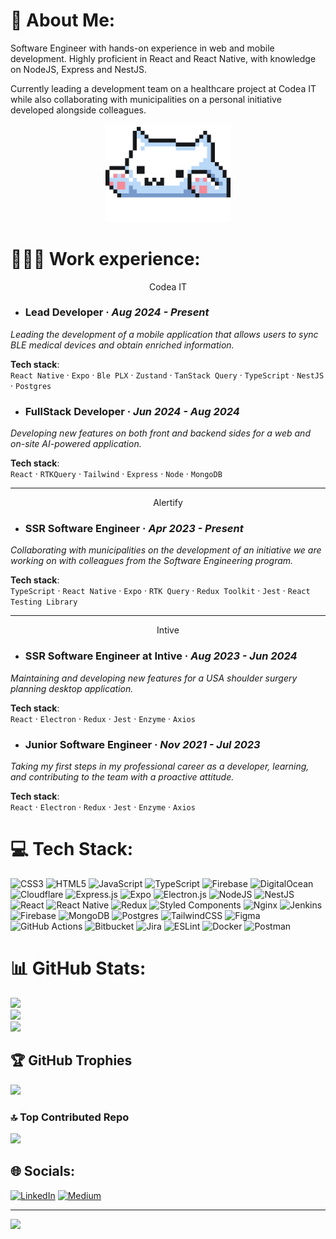 # 💫 About Me:
Software Engineer with hands-on experience in web and mobile development. Highly proficient in React and React Native, with knowledge on NodeJS, Express and NestJS.

Currently leading a development team on a healthcare project at Codea IT while also collaborating with municipalities on a personal initiative developed alongside colleagues.

<p align="center">
  <img src="./bongo-cat-pixel-doodle.gif" alt="compu" width="200" style="max-width: 200px; height: auto;"/>
</p>

# 👨🏻‍💻 Work experience:
<p align="center">Codea IT</p>

- ### Lead Developer · *Aug 2024 - Present*

*Leading the development of a mobile application that allows users to sync BLE medical devices and obtain enriched information.*

**Tech stack**:  
`React Native` · `Expo` · `Ble PLX` · `Zustand` · `TanStack Query` · `TypeScript` · `NestJS` · `Postgres`


- ### FullStack Developer · *Jun 2024 - Aug 2024*

*Developing new features on both front and backend sides for a web and on-site AI-powered application.*

**Tech stack**:  
`React` · `RTKQuery` · `Tailwind` · `Express` · `Node` · `MongoDB`

---
<p align="center">Alertify</p>

- ### SSR Software Engineer · *Apr 2023 - Present*

*Collaborating with municipalities on the development of an initiative we are working on with colleagues from the Software Engineering program.*

**Tech stack**:  
`TypeScript` · `React Native` · `Expo` · `RTK Query` · `Redux Toolkit` · `Jest` · `React Testing Library`

---
<p align="center">Intive</p>

- ### SSR Software Engineer at Intive · *Aug 2023 - Jun 2024*

*Maintaining and developing new features for a USA shoulder surgery planning desktop application.*

**Tech stack**:  
`React` · `Electron` · `Redux` · `Jest` · `Enzyme` · `Axios`

- ### Junior Software Engineer · *Nov 2021 - Jul 2023*

*Taking my first steps in my professional career as a developer, learning, and contributing to the team with a proactive attitude.*

**Tech stack**:  
`React` · `Electron` · `Redux` · `Jest` · `Enzyme` · `Axios`

# 💻 Tech Stack:
![CSS3](https://img.shields.io/badge/css3-%231572B6.svg?style=flat&logo=css3&logoColor=white) ![HTML5](https://img.shields.io/badge/html5-%23E34F26.svg?style=flat&logo=html5&logoColor=white) ![JavaScript](https://img.shields.io/badge/javascript-%23323330.svg?style=flat&logo=javascript&logoColor=%23F7DF1E) ![TypeScript](https://img.shields.io/badge/typescript-%23007ACC.svg?style=flat&logo=typescript&logoColor=white) ![Firebase](https://img.shields.io/badge/firebase-%23039BE5.svg?style=flat&logo=firebase) ![DigitalOcean](https://img.shields.io/badge/DigitalOcean-%230167ff.svg?style=flat&logo=digitalOcean&logoColor=white) ![Cloudflare](https://img.shields.io/badge/Cloudflare-F38020?style=flat&logo=Cloudflare&logoColor=white) ![Express.js](https://img.shields.io/badge/express.js-%23404d59.svg?style=flat&logo=express&logoColor=%2361DAFB) ![Expo](https://img.shields.io/badge/expo-1C1E24?style=flat&logo=expo&logoColor=#D04A37) ![Electron.js](https://img.shields.io/badge/Electron-191970?style=flat&logo=Electron&logoColor=white) ![NodeJS](https://img.shields.io/badge/node.js-6DA55F?style=flat&logo=node.js&logoColor=white) ![NestJS](https://img.shields.io/badge/nestjs-%23E0234E.svg?style=flat&logo=nestjs&logoColor=white) ![React](https://img.shields.io/badge/react-%2320232a.svg?style=flat&logo=react&logoColor=%2361DAFB) ![React Native](https://img.shields.io/badge/react_native-%2320232a.svg?style=flat&logo=react&logoColor=%2361DAFB) ![Redux](https://img.shields.io/badge/redux-%23593d88.svg?style=flat&logo=redux&logoColor=white) ![Styled Components](https://img.shields.io/badge/styled--components-DB7093?style=flat&logo=styled-components&logoColor=white) ![Nginx](https://img.shields.io/badge/nginx-%23009639.svg?style=flat&logo=nginx&logoColor=white) ![Jenkins](https://img.shields.io/badge/jenkins-%232C5263.svg?style=flat&logo=jenkins&logoColor=white) ![Firebase](https://img.shields.io/badge/firebase-a08021?style=flat&logo=firebase&logoColor=ffcd34) ![MongoDB](https://img.shields.io/badge/MongoDB-%234ea94b.svg?style=flat&logo=mongodb&logoColor=white) ![Postgres](https://img.shields.io/badge/postgres-%23316192.svg?style=flat&logo=postgresql&logoColor=white) ![TailwindCSS](https://img.shields.io/badge/tailwindcss-%2338B2AC.svg?style=flat&logo=tailwind-css&logoColor=white) ![Figma](https://img.shields.io/badge/figma-%23F24E1E.svg?style=flat&logo=figma&logoColor=white) ![GitHub Actions](https://img.shields.io/badge/github%20actions-%232671E5.svg?style=flat&logo=githubactions&logoColor=white) ![Bitbucket](https://img.shields.io/badge/bitbucket-%230047B3.svg?style=flat&logo=bitbucket&logoColor=white) ![Jira](https://img.shields.io/badge/jira-%230A0FFF.svg?style=flat&logo=jira&logoColor=white) ![ESLint](https://img.shields.io/badge/ESLint-4B3263?style=flat&logo=eslint&logoColor=white) ![Docker](https://img.shields.io/badge/docker-%230db7ed.svg?style=flat&logo=docker&logoColor=white) ![Postman](https://img.shields.io/badge/Postman-FF6C37?style=flat&logo=postman&logoColor=white)

# 📊 GitHub Stats:
![](https://github-readme-stats.vercel.app/api?username=SantiTabbach&theme=dracula&hide_border=false&include_all_commits=false&count_private=true)<br/>
![](https://github-readme-streak-stats.herokuapp.com/?user=SantiTabbach&theme=dracula&hide_border=false)<br/>
![](https://github-readme-stats.vercel.app/api/top-langs/?username=SantiTabbach&theme=dracula&hide_border=false&include_all_commits=false&count_private=true&layout=compact)

## 🏆 GitHub Trophies
![](https://github-profile-trophy.vercel.app/?username=SantiTabbach&theme=radical&no-frame=false&no-bg=true&margin-w=4)

### 🔝 Top Contributed Repo
![](https://github-contributor-stats.vercel.app/api?username=SantiTabbach&limit=5&theme=radical&combine_all_yearly_contributions=true)

## 🌐 Socials:
[![LinkedIn](https://img.shields.io/badge/LinkedIn-%230077B5.svg?logo=linkedin&logoColor=white)](https://www.linkedin.com/in/santiago-tabbach/) [![Medium](https://img.shields.io/badge/Medium-12100E?logo=medium&logoColor=white)](https://medium.com/@santitabbach) 

---
[![](https://visitcount.itsvg.in/api?id=SantiTabbach&icon=2&color=5)](https://visitcount.itsvg.in)

<!-- Proudly created with GPRM ( https://gprm.itsvg.in ) -->
